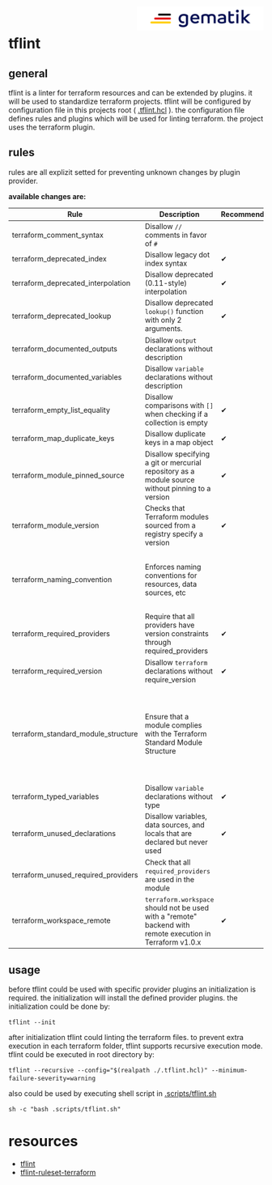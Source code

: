 <img align="right" alt="gematik" width="250" height="47" src="media/Gematik_Logo_Flag.png"/> <br/>    

# tflint

## general 
tflint is a linter for terraform resources and can be extended by plugins. it will be used to standardize terraform projects. tflint will be configured by configuration file in this projects root ( [.tflint.hcl](./.tflint.hcl) ). the configuration file defines rules and plugins which will be used for linting terraform. the project uses the terraform plugin.

## rules

rules are all explizit setted for preventing unknown changes by plugin provider.

**available changes are:**

|Rule|Description|Recommended|activated|notes|
| --- | --- | --- | --- | --- |
|terraform_comment_syntax|Disallow `//` comments in favor of `#`||||
|terraform_deprecated_index|Disallow legacy dot index syntax|✔|✔||
|terraform_deprecated_interpolation|Disallow deprecated (0.11-style) interpolation|✔|✔||
|terraform_deprecated_lookup|Disallow deprecated `lookup()` function with only 2 arguments.|✔|✔||
|terraform_documented_outputs|Disallow `output` declarations without description||✔|for proper documentation its enabled|
|terraform_documented_variables|Disallow `variable` declarations without description||✔|for proper documentation its enabled|
|terraform_empty_list_equality|Disallow comparisons with `[]` when checking if a collection is empty|✔|✔||
|terraform_map_duplicate_keys|Disallow duplicate keys in a map object|✔|✔||
|terraform_module_pinned_source|Disallow specifying a git or mercurial repository as a module source without pinning to a version|✔|✔||
|terraform_module_version|Checks that Terraform modules sourced from a registry specify a version|✔|✔||
|terraform_naming_convention|Enforces naming conventions for resources, data sources, etc||✔|for setting snake_case naming convention it will be activated and setted explicit.|
|terraform_required_providers|Require that all providers have version constraints through required_providers|✔|✔||
|terraform_required_version|Disallow `terraform` declarations without require_version|✔|✔||
|terraform_standard_module_structure|Ensure that a module complies with the Terraform Standard Module Structure|||it will force stucture changes for code like no specific variable files. for better maintenance aspectives this flag is disabled|
|terraform_typed_variables|Disallow `variable` declarations without type|✔|✔||
|terraform_unused_declarations|Disallow variables, data sources, and locals that are declared but never used|✔|✔||
|terraform_unused_required_providers|Check that all `required_providers` are used in the module||✔|cleans up the code|
|terraform_workspace_remote|`terraform.workspace` should not be used with a "remote" backend with remote execution in Terraform v1.0.x|✔|✔||

## usage

before tflint could be used with specific provider plugins an initialization is required. the initialization will install the defined provider plugins. the initialization could be done by:

```shell
tflint --init
```

after initialization tflint could linting the terraform files. to prevent extra execution in each terraform folder, tflint supports recursive execution mode. tflint could be executed in root directory by:

```shell
tflint --recursive --config="$(realpath ./.tflint.hcl)" --minimum-failure-severity=warning
```

also could be used by executing shell script in [.scripts/tflint.sh](./.scripts/tflint.sh)

```shell
sh -c "bash .scripts/tflint.sh"
```

# resources

* [tflint](https://github.com/terraform-linters/tflint)
* [tflint-ruleset-terraform](https://github.com/terraform-linters/tflint-ruleset-terraform)
